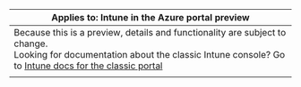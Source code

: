 |Applies to: Intune in the Azure portal preview |
|--|
|Because this is a preview, details and functionality are subject to change.<br>Looking for documentation about the classic Intune console? Go to [Intune docs for the classic portal](https://docs.microsoft.com/intune/)|
| |
